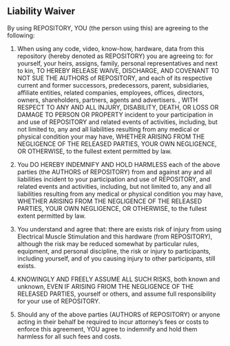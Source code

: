 ## Liability Waiver

By using REPOSITORY, YOU (the person using this) are agreeing to the following:

1. When using any code, video, know-how, hardware, data from this repository (hereby denoted as REPOSITORY) you are agreeing to: for yourself, your heirs, assigns, family, personal representatives and next to kin, TO HEREBY RELEASE WAIVE, DISCHARGE, AND COVENANT TO NOT SUE THE AUTHORS of REPOSITORY, and each of its respective current and former successors, predecessors, parent, subsidiaries, affiliate entities, related companies, employees, offices, directors, owners, shareholders, partners, agents and advertisers. , WITH RESPECT TO ANY AND ALL INJURY, DISABILITY, DEATH, OR LOSS OR DAMAGE TO PERSON OR PROPERTY incident to your participation in and use of REPOSITORY and related events of activities, including, but not limited to, any and all liabilities resulting from any medical or physical condition your may have, WHETHER ARISING FROM THE NEGLIGENCE OF THE RELEASED PARTIES, YOUR OWN NEGLIGENCE, OR OTHERWISE, to the fullest extent permitted by law. 

2. You DO HEREBY INDEMNIFY AND HOLD HARMLESS each of the above parties (the AUTHORS of REPOSITORY) from and against any and all liabilities incident to your participation and use of REPOSITORY, and related events and activities, including, but not limited to, any and all liabilities resulting from any medical or physical condition you may have, WHETHER ARISING FROM THE NEGLIGENCE OF THE RELEASED PARTIES, YOUR OWN NEGLIGENCE, OR OTHERWISE, to the fullest extent 
permitted by law.

3. You understand and agree that: there are exists risk of injury from using Electrical Muscle Stimulation and this hardware (from REPOSITORY), although the risk may be reduced somewhat by particular rules, equipment, and personal discipline, the risk or injury to participants, including yourself, and of you causing injury to other participants, still exists. 

4. KNOWINGLY AND FREELY ASSUME ALL SUCH RISKS, both known and unknown, EVEN IF ARISING FRIOM THE NEGLIGENCE OF THE RELEASED PARTIES, yourself or others, and assume full responsibility for your use of REPOSITORY. 

5. Should any of the above parties (AUTHORS of REPOSITORY) or anyone acting in their behalf be required to incur attorney’s fees or costs to enforce this agreement, YOU agree to indemnify and hold them harmless for all such fees and costs.



